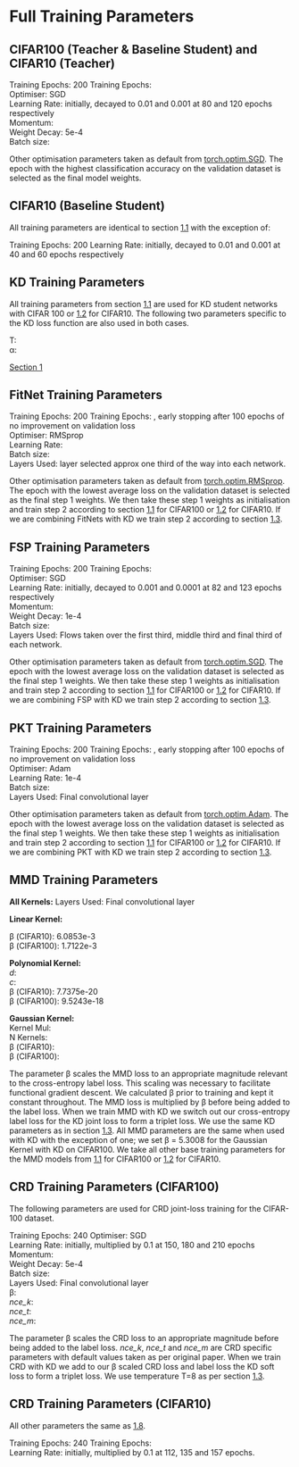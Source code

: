 # Full Training Parameters

## CIFAR100 (Teacher & Baseline Student) and CIFAR10 (Teacher)

Training Epochs: 200 Training Epochs:  
Optimiser: SGD  
Learning Rate: initially, decayed to 0.01 and 0.001 at 80 and 120 epochs
respectively  
Momentum:  
Weight Decay: 5e-4  
Batch size:

Other optimisation parameters taken as default from [torch.optim.SGD](https://pytorch.org/docs/stable/optim.html). The epoch with the highest classification accuracy on the validation dataset is selected as the final model weights.

## CIFAR10 (Baseline Student)

All training parameters are identical to section [1.1](#sec:default_params) with the exception of:

Training Epochs: 200 
Learning Rate: initially, decayed to 0.01 and 0.001 at 40 and 60 epochs respectively

## KD Training Parameters

All training parameters from section [1.1](#sec:default_params) are used for KD student networks with CIFAR 100 or [1.2](#sec:c10student) for CIFAR10. The following two parameters specific to the KD loss function are also used in both cases.

T:  
α:

[Section 1](##-CIFAR100-(Teacher-&-Baseline-Student)-and-CIFAR10-(Teacher))

## FitNet Training Parameters

Training Epochs: 200 Training Epochs: , early stopping after 100 epochs of no improvement on validation loss  
Optimiser: RMSprop  
Learning Rate:  
Batch size:  
Layers Used: layer selected approx one third of the way into each network.

Other optimisation parameters taken as default from [torch.optim.RMSprop](https://pytorch.org/docs/stable/optim.html). The epoch with the lowest average loss on the validation dataset is selected as the final step 1 weights. We then take these step 1 weights as initialisation and train step 2 according to section [1.1](#sec:default_params) for CIFAR100 or [1.2](#sec:c10student) for CIFAR10. If we are combining FitNets with KD we train step 2 according to section [1.3](#sec:kd_params).

## FSP Training Parameters

Training Epochs: 200 Training Epochs:  
Optimiser: SGD  
Learning Rate: initially, decayed to 0.001 and 0.0001 at 82 and 123 epochs respectively  
Momentum:  
Weight Decay: 1e-4  
Batch size:  
Layers Used: Flows taken over the first third, middle third and final third of each network.

Other optimisation parameters taken as default from [torch.optim.SGD](https://pytorch.org/docs/stable/optim.html). The epoch with the lowest average loss on the validation dataset is selected as the final step 1 weights. We then take these step 1 weights as initialisation and train step 2 according to section [1.1](#sec:default_params) for CIFAR100 or [1.2](#sec:c10student) for CIFAR10. If we are combining FSP with KD we train step 2 according to section [1.3](#sec:kd_params).

## PKT Training Parameters

Training Epochs: 200 Training Epochs: , early stopping after 100 epochs of no improvement on validation loss  
Optimiser: Adam  
Learning Rate: 1e-4  
Batch size:  
Layers Used: Final convolutional layer

Other optimisation parameters taken as default from [torch.optim.Adam](https://pytorch.org/docs/stable/optim.html). The epoch with the lowest average loss on the validation dataset is selected as the final step 1 weights. We then take these step 1 weights as initialisation and train step 2 according to section [1.1](#sec:default_params) for CIFAR100 or [1.2](#sec:c10student) for CIFAR10. If we are combining PKT with KD we train step 2 according to section [1.3](#sec:kd_params).

## MMD Training Parameters

**All Kernels:** 
Layers Used: Final convolutional layer

**Linear Kernel:**  

β (CIFAR10): 6.0853e-3  
β (CIFAR100): 1.7122e-3  
  
**Polynomial Kernel:**  
*d*:  
*c*:  
β (CIFAR10): 7.7375e-20  
β (CIFAR100): 9.5243e-18  
  
**Gaussian Kernel:**  
Kernel Mul:  
N Kernels:  
β (CIFAR10):  
β (CIFAR100):

The parameter β scales the MMD loss to an appropriate magnitude relevant to the cross-entropy label loss. This scaling was necessary to facilitate functional gradient descent. We calculated β prior to training and kept it constant throughout. The MMD loss is multiplied by β before being added to the label loss. When we train MMD with KD we switch out our cross-entropy label loss for the KD joint loss to form a triplet loss. We use the same KD parameters as in section [1.3](#sec:kd_params). All MMD parameters are the same when used with KD with the exception of one; we set β = 5.3008 for the Gaussian Kernel with KD on CIFAR100. We take all other base training parameters for the MMD models from [1.1](#sec:default_params) for CIFAR100 or [1.2](#sec:c10student) for CIFAR10. 

## CRD Training Parameters (CIFAR100)

The following parameters are used for CRD joint-loss training for the CIFAR-100 dataset. 

Training Epochs: 240
Optimiser: SGD  
Learning Rate: initially, multiplied by 0.1 at 150, 180 and 210 epochs  
Momentum:  
Weight Decay: 5e-4  
Batch size:  
Layers Used: Final convolutional layer  
β:  
*nce_k*:  
*nce_t*:  
*nce_m*:

The parameter β scales the CRD loss to an appropriate magnitude before being added to the label loss. *nce_k*, *nce_t* and *nce_m* are CRD specific parameters with default values taken as per original paper. When we train CRD with KD we add to our β scaled CRD loss and label loss the KD soft loss to form a triplet loss. We use temperature T=8 as per section [1.3](#sec:kd_params).


## CRD Training Parameters (CIFAR10)

All other parameters the same as [1.8](#sec:crd_default).

Training Epochs: 240 Training Epochs:  
Learning Rate: initially, multiplied by 0.1 at 112, 135 and 157 epochs.
